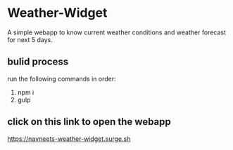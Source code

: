 # Weather-Widget

A simple webapp to know current weather conditions and weather forecast for next 5 days.

## bulid process

run the following commands in order:

1. npm i
2. gulp

## click on this link to open the webapp

https://navneets-weather-widget.surge.sh